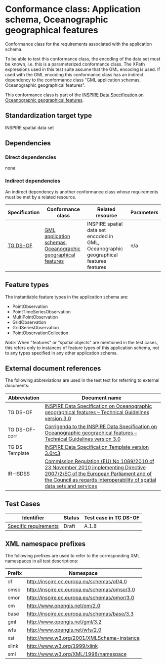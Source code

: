 # Conformance class: Application schema, Oceanographic geographical features

Conformance class for the requirements associated with the application schema. 

To be able to test this conformance class, the encoding of the data set must be known, i.e. this is a parameterized conformance class. The XPath expressions used in this test suite assume that the GML encoding is used. If used with the GML encoding this conformance class has an indirect dependency to the conformance class "GML application schemas, Oceanographic geographical features".

This conformance class is part of the [INSPIRE Data Specification on Oceanographic geographical features](../README.md).

## Standardization target type

INSPIRE spatial data set

## Dependencies

### Direct dependencies

none

### Indirect dependencies

An indirect dependency is another conformance class whose requirements must be met by a related resource.

| Specification | Conformance class | Related resource | Parameters |
| ------------- | ----------------- | ---------------- | ---------- |
| [TG DS-OF](./README.md#ref_TG_DS_OF) | [GML application schemas, Oceanographic geographical features](../of-gml/README.md) | INSPIRE spatial data set encoded in GML, Oceanographic geographical features features | n/a |
 
## Feature types <a name="feature-types"></a>

The instantiable feature types in the application schema are:

* PointObservation
* PointTimeSeriesObservation
* MultiPointObservation
* GridObservation
* GridSeriesObservation
* PointObservationCollection

*Note*: When "features" or "spatial objects" are mentioned in the test cases, this refers only to instances of feature types of this application schema, not to any types specified in any other application schema.

## External document references

The following abbreviations are used in the test text for referring to external documents:

Abbreviation                     | Document name
-------------------------------- | --------------------------------------------------
TG DS-OF <a name="ref_TG_DS_OF"></a>   | [INSPIRE Data Specification on Oceanographic geographical features – Technical Guidelines version 3.0](http://inspire.ec.europa.eu/documents/Data_Specifications/INSPIRE_DataSpecification_OF_v3.0.pdf)
TG DS-OF-corr <a name="ref_TG_DS_OF_corr"></a>   | [Corrigenda to the INSPIRE Data Specification on Oceanographic geographical features – Technical Guidelines version 3.0](https://inspire.ec.europa.eu/file/1621/download?token=-VHxltJ_)
TG DS Template <a name="ref_TG_DS_tmpl"></a>   | [INSPIRE Data Specification Template version 3.0rc3](http://inspire.jrc.ec.europa.eu/documents/Data_Specifications/INSPIRE_DataSpecification_Template_v3.0rc3.pdf)
IR-ISDSS <a name="ref_IR-ISDSS"></a>   | [Commission Regulation (EU) No 1089/2010 of 23 November 2010 implementing Directive 2007/2/EC of the European Parliament and of the Council as regards interoperability of spatial data sets and services](https://eur-lex.europa.eu/eli/reg/2010/1089/2014-12-31)

## Test Cases

| Identifier                                                        | Status   | Test case in [TG DS-OF](#ref_TG_DS_OF)  |
| ----------------------------------------------------------------- | -------- | ------------ |
| [Specific requirements](./specific-req.md)  | Draft  | A.1.8  |


## XML namespace prefixes <a name="namespaces"></a>

The following prefixes are used to refer to the corresponding XML namespaces in all test descriptions:

Prefix         | Namespace
-------------- | -------------------------------------------------
of             | http://inspire.ec.europa.eu/schemas/of/4.0
omso		   |  http://inspire.ec.europa.eu/schemas/omso/3.0
omor           |  http://inspire.ec.europa.eu/schemas/omor/3.0
om  		   |  http://www.opengis.net/om/2.0
base           | http://inspire.ec.europa.eu/schemas/base/3.3
gml            | http://www.opengis.net/gml/3.2
wfs            | http://www.opengis.net/wfs/2.0
xsi            | http://www.w3.org/2001/XMLSchema-instance
xlink          | http://www.w3.org/1999/xlink
xml            | http://www.w3.org/XML/1998/namespace
